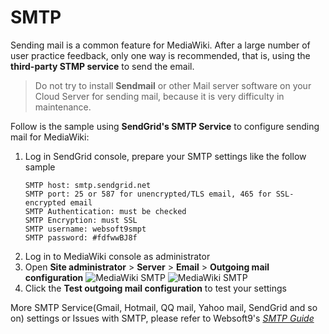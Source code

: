 # SMTP

Sending mail is a common feature for MediaWiki. After a large number of user practice feedback, only one way is recommended, that is, using the **third-party STMP service** to send the email.

> Do not try to install **Sendmail** or other Mail server software on your Cloud Server for sending mail, because it is very difficulty in maintenance.

Follow is the sample using **SendGrid's SMTP Service** to configure sending mail for MediaWiki:

1. Log in SendGrid console, prepare your SMTP settings like the follow sample
   ```
   SMTP host: smtp.sendgrid.net
   SMTP port: 25 or 587 for unencrypted/TLS email, 465 for SSL-encrypted email
   SMTP Authentication: must be checked
   SMTP Encryption: must SSL
   SMTP username: websoft9smpt
   SMTP password: #fdfwwBJ8f    
   ```
2. Log in to MediaWiki console as administrator
3. Open **Site administrator** > **Server** > **Email** > **Outgoing mail configuration**
   ![MediaWiki SMTP](https://libs.websoft9.com/Websoft9/DocsPicture/en/moodle/moodle-smtp-websoft9.png)
   ![MediaWiki SMTP](https://libs.websoft9.com/Websoft9/DocsPicture/en/moodle/moodle-smtps-websoft9.png)
4. Click the **Test outgoing mail configuration** to test your settings

More SMTP Service(Gmail, Hotmail, QQ mail, Yahoo mail, SendGrid and so on)  settings or Issues with SMTP, please refer to Websoft9's *[SMTP Guide](https://support.websoft9.com/docs/faq/tech-smtp.html)*